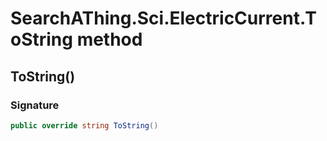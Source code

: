 # SearchAThing.Sci.ElectricCurrent.ToString method
## ToString()
### Signature
```csharp
public override string ToString()
```
